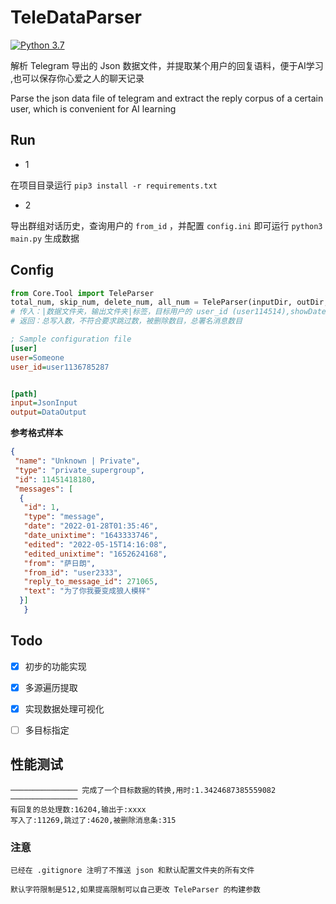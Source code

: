 # TeleDataParser

[![Python 3.7](https://img.shields.io/badge/Python-3.7-yellow.svg)](http://www.python.org/download/) 



解析 Telegram 导出的 Json 数据文件，并提取某个用户的回复语料，便于AI学习 ,也可以保存你心爱之人的聊天记录


Parse the json data file of telegram and extract the reply corpus of a certain user, which is convenient for AI learning

## Run

- 1

在项目目录运行 `pip3 install -r requirements.txt`


- 2

导出群组对话历史，查询用户的 `from_id` ，并配置 `config.ini` 即可运行 `python3 main.py` 生成数据

## Config

````python
from Core.Tool import TeleParser
total_num, skip_num, delete_num, all_num = TeleParser(inputDir, outDir, 512*2).get_speech(lable, target_id, showDate=False)
# 传入：|数据文件夹，输出文件夹|标签，目标用户的 user_id (user114514),showDate是否输出消息日期|
# 返回：总写入数，不符合要求跳过数，被删除数目，总署名消息数目
````

````ini
; Sample configuration file
[user]
user=Someone
user_id=user1136785287


[path]
input=JsonInput
output=DataOutput
````


**参考格式样本**

```json
{
 "name": "Unknown | Private",
 "type": "private_supergroup",
 "id": 11451418180,
 "messages": [
  {
   "id": 1,
   "type": "message",
   "date": "2022-01-28T01:35:46",
   "date_unixtime": "1643333746",
   "edited": "2022-05-15T14:16:08",
   "edited_unixtime": "1652624168",
   "from": "萨日朗",
   "from_id": "user2333", 
   "reply_to_message_id": 271065,
   "text": "为了你我要变成狼人模样"
  }]
   }
```


## Todo

- [x] 初步的功能实现
- [x] 多源遍历提取
- [x] 实现数据处理可视化
- [ ] 多目标指定


## 性能测试

```
─────────────── 完成了一个目标数据的转换,用时:1.3424687385559082 ───────────────
有回复的总处理数:16204,输出于:xxxx
写入了:11269,跳过了:4620,被删除消息条:315
```


### 注意

````
已经在 .gitignore 注明了不推送 json 和默认配置文件夹的所有文件

默认字符限制是512,如果提高限制可以自己更改 TeleParser 的构建参数
````
